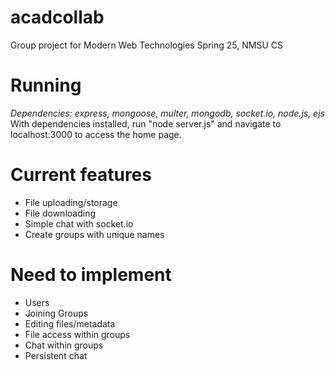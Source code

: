 # acadcollab
Group project for Modern Web Technologies Spring 25, NMSU CS

# Running 
*Dependencies: express, mongoose, multer, mongodb, socket.io, node.js, ejs*
With dependencies installed, run "node server.js" and navigate to localhost:3000 to access the home page. 

# Current features
- File uploading/storage
- File downloading
- Simple chat with socket.io
- Create groups with unique names

# Need to implement
- Users
- Joining Groups
- Editing files/metadata
- File access within groups 
- Chat within groups 
- Persistent chat